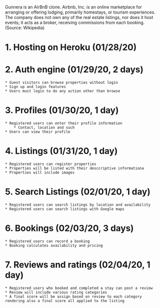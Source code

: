 Gunnera is an AirBnB clone. Airbnb, Inc. is an online marketplace for arranging or offering lodging, primarily homestays, or tourism experiences. The company does not own any of the real estate listings, nor does it host events; it acts as a broker, receiving commissions from each booking. (Source: Wikipedia)

# 1. Hosting on Heroku (01/28/20)

# 2. Auth engine (01/29/20, 2 days)
    * Guest visitors can browse properties without login
    * Sign up and login features
    * Users must login to do any action other than browse

# 3. Profiles (01/30/20, 1 day)
    * Registered users can enter their profile information
        * Contact, location and such
    * Users can view their profile

# 4. Listings (01/31/20, 1 day)
    * Registered users can register properties
    * Properties will be listed with their desccriptive informationa
    * Properties will include images

# 5. Search Listings (02/01/20, 1 day)
    * Registered users can search listings by location and availability
    * Registered users can search listings with Google maps

# 6. Bookings (02/03/20, 3 days)
    * Registered users can record a booking
    * Booking calculates availability and pricing

# 7. Reviews and ratings (02/04/20, 1 day)
    * Registered users who booked and completed a stay can post a review
    * Review will include various rating categories
    * A final score will be assign based on review to each category rendering also a final score all applied to the listing